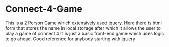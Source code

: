 # Connect-4-Game
This is a 2 Person Game which extensively used jquery. Here there is html form that stores the name in local storage after which it allows the user to play a game of connect 4
It is just a basic front-end game which uses logic to go ahead. Good reference for anybody starting with jquery

